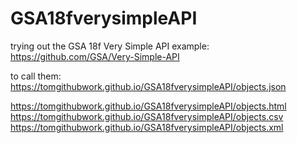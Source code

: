 GSA18fverysimpleAPI
===================

trying out the GSA 18f Very Simple API example: https://github.com/GSA/Very-Simple-API

to call them:
https://tomgithubwork.github.io/GSA18fverysimpleAPI/objects.json

https://tomgithubwork.github.io/GSA18fverysimpleAPI/objects.html
https://tomgithubwork.github.io/GSA18fverysimpleAPI/objects.csv
https://tomgithubwork.github.io/GSA18fverysimpleAPI/objects.xml
